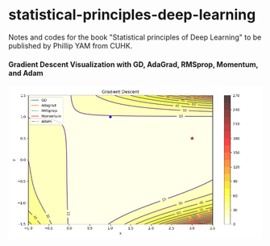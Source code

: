 # statistical-principles-deep-learning
 Notes and codes for the book "Statistical principles of Deep Learning" to be published by Phillip YAM from CUHK.

#### Gradient Descent Visualization with GD, AdaGrad, RMSprop, Momentum, and Adam

<img src="./figures/GD_visualization.gif" width="700">


